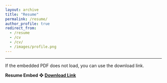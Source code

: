 ```yaml
---
layout: archive
title: "Resume"
permalink: /resume/
author_profile: true
redirect_from:
  - /resume
  - /cv
  - /cv/
  - /images/profile.png
---
```


------
If the embedded PDF does not load, you can use the download link.

**Resume Embed ❖ [Download Link](http://heej-jhj.github.io/files/tran-cv-d.pdf)**
<object data="../files/tran-cv-d.pdf" width="1000" height="1000" type='application/pdf'></object>
